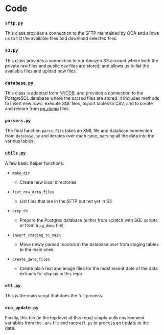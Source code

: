 # Code

### `sftp.py`

This class provides a connection to the SFTP maintained by OCA and allows us to list the available files and download selected files.

### `s3.py`

This class provides a connection to our Amazon S3 account where both the private raw files and public csv files are stored, and allows us to list the available files and upload new files. 

### `database.py`

This class is adapted from [NYCDB](https://github.com/nycdb/nycdb/blob/master/src/nycdb/database.py), and provides a connection to the PostgreSQL database where the parsed files are stored. It includes methods to insert new rows, execute SQL files, export tables to CSV, and to create and restore from [pg_dump](https://www.postgresql.org/docs/12/app-pgdump.html) files.

### `parsers.py`

The final function `parse_file` takes an XML file and database connection from `database.py` and iterates over each case, parsing all the data into the various tables.

### `utils.py`

A few basic helper functions: 

* `make_dir`
	* Create new local directories

* `list_new_data_files`
	* List files that are in the SFTP but not yet in S3

* `prep_db`
	* Prepare the Postgres database (either from scratch with SQL scripts or from a `pg_dump` file)

* `insert_staging_to_main`
	* Move newly parsed records in the database over from staging tables to the main ones

* `create_date_files`
	* Create plain text and image files for the most recent date of the data extracts for display in this repo

### `etl.py`

This is the main script that does the full process.


### `oca_update.py`

Finally, this file (in the top level of this repo) simply pulls environment variables from the `.env` file and runs `etl.py` to process an update to the data. 
